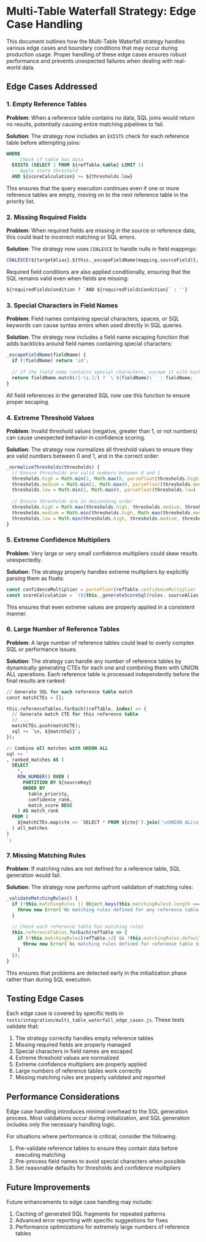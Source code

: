 # Multi-Table Waterfall Strategy: Edge Case Handling

This document outlines how the Multi-Table Waterfall strategy handles various edge cases and boundary conditions that may occur during production usage. Proper handling of these edge cases ensures robust performance and prevents unexpected failures when dealing with real-world data.

## Edge Cases Addressed

### 1. Empty Reference Tables

**Problem**: When a reference table contains no data, SQL joins would return no results, potentially causing entire matching pipelines to fail.

**Solution**: The strategy now includes an `EXISTS` check for each reference table before attempting joins:

```sql
WHERE 
  -- Check if table has data
  EXISTS (SELECT 1 FROM ${refTable.table} LIMIT 1)
  -- Apply score threshold
  AND ${scoreCalculation} >= ${thresholds.low}
```

This ensures that the query execution continues even if one or more reference tables are empty, moving on to the next reference table in the priority list.

### 2. Missing Required Fields

**Problem**: When required fields are missing in the source or reference data, this could lead to incorrect matching or SQL errors.

**Solution**: The strategy now uses `COALESCE` to handle nulls in field mappings:

```sql
COALESCE(${targetAlias}.${this._escapeFieldName(mapping.sourceField)}, NULL) AS ${this._escapeFieldName(mapping.targetField)}
```

Required field conditions are also applied conditionally, ensuring that the SQL remains valid even when fields are missing:

```sql
${requiredFieldsCondition ? `AND ${requiredFieldsCondition}` : ''}
```

### 3. Special Characters in Field Names

**Problem**: Field names containing special characters, spaces, or SQL keywords can cause syntax errors when used directly in SQL queries.

**Solution**: The strategy now includes a field name escaping function that adds backticks around field names containing special characters:

```javascript
_escapeFieldName(fieldName) {
  if (!fieldName) return 'id';
  
  // If the field name contains special characters, escape it with backticks
  return fieldName.match(/[-\s.]/) ? `\`${fieldName}\`` : fieldName;
}
```

All field references in the generated SQL now use this function to ensure proper escaping.

### 4. Extreme Threshold Values

**Problem**: Invalid threshold values (negative, greater than 1, or not numbers) can cause unexpected behavior in confidence scoring.

**Solution**: The strategy now normalizes all threshold values to ensure they are valid numbers between 0 and 1, and in the correct order:

```javascript
_normalizeThresholds(thresholds) {
  // Ensure thresholds are valid numbers between 0 and 1
  thresholds.high = Math.min(1, Math.max(0, parseFloat(thresholds.high) || 0.85));
  thresholds.medium = Math.min(1, Math.max(0, parseFloat(thresholds.medium) || 0.70));
  thresholds.low = Math.min(1, Math.max(0, parseFloat(thresholds.low) || 0.55));
  
  // Ensure thresholds are in descending order
  thresholds.high = Math.max(thresholds.high, thresholds.medium, thresholds.low);
  thresholds.medium = Math.min(thresholds.high, Math.max(thresholds.medium, thresholds.low));
  thresholds.low = Math.min(thresholds.high, thresholds.medium, thresholds.low);
}
```

### 5. Extreme Confidence Multipliers

**Problem**: Very large or very small confidence multipliers could skew results unexpectedly.

**Solution**: The strategy properly handles extreme multipliers by explicitly parsing them as floats:

```javascript
const confidenceMultiplier = parseFloat(refTable.confidenceMultiplier || 1.0);
const scoreCalculation = `(${this._generateScoreSql(rules, sourceAlias, targetAlias)} * ${confidenceMultiplier})`;
```

This ensures that even extreme values are properly applied in a consistent manner.

### 6. Large Number of Reference Tables

**Problem**: A large number of reference tables could lead to overly complex SQL or performance issues.

**Solution**: The strategy can handle any number of reference tables by dynamically generating CTEs for each one and combining them with UNION ALL operations. Each reference table is processed independently before the final results are ranked:

```sql
// Generate SQL for each reference table match
const matchCTEs = [];

this.referenceTables.forEach((refTable, index) => {
  // Generate match CTE for this reference table
  // ...
  matchCTEs.push(matchCTE);
  sql += `\n, ${matchSql}`;
});

// Combine all matches with UNION ALL
sql += `
, ranked_matches AS (
  SELECT 
    *,
    ROW_NUMBER() OVER (
      PARTITION BY ${sourceKey}
      ORDER BY 
        table_priority,
        confidence_rank,
        match_score DESC
    ) AS match_rank
  FROM (
    ${matchCTEs.map(cte => `SELECT * FROM ${cte}`).join('\nUNION ALL\n')}
  ) all_matches
)
`;
```

### 7. Missing Matching Rules

**Problem**: If matching rules are not defined for a reference table, SQL generation would fail.

**Solution**: The strategy now performs upfront validation of matching rules:

```javascript
_validateMatchingRules() {
  if (!this.matchingRules || Object.keys(this.matchingRules).length === 0) {
    throw new Error('No matching rules defined for any reference table');
  }
  
  // Check each reference table has matching rules
  this.referenceTables.forEach(refTable => {
    if (!this.matchingRules[refTable.id] && !this.matchingRules.default) {
      throw new Error(`No matching rules defined for reference table ${refTable.id}`);
    }
  });
}
```

This ensures that problems are detected early in the initialization phase rather than during SQL execution.

## Testing Edge Cases

Each edge case is covered by specific tests in `tests/integration/multi_table_waterfall_edge_cases.js`. These tests validate that:

1. The strategy correctly handles empty reference tables
2. Missing required fields are properly managed 
3. Special characters in field names are escaped
4. Extreme threshold values are normalized
5. Extreme confidence multipliers are properly applied
6. Large numbers of reference tables work correctly
7. Missing matching rules are properly validated and reported

## Performance Considerations

Edge case handling introduces minimal overhead to the SQL generation process. Most validations occur during initialization, and SQL generation includes only the necessary handling logic.

For situations where performance is critical, consider the following:

1. Pre-validate reference tables to ensure they contain data before executing matching
2. Pre-process field names to avoid special characters when possible
3. Set reasonable defaults for thresholds and confidence multipliers

## Future Improvements

Future enhancements to edge case handling may include:

1. Caching of generated SQL fragments for repeated patterns
2. Advanced error reporting with specific suggestions for fixes
3. Performance optimizations for extremely large numbers of reference tables 